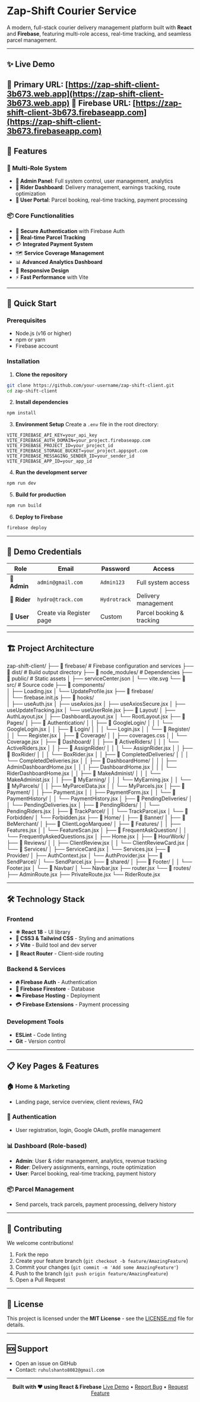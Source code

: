 # Zap-Shift Courier Service

A modern, full-stack courier delivery management platform built with **React** and **Firebase**, featuring multi-role access, real-time tracking, and seamless parcel management.

---

## ✨ Live Demo

🔗 **Primary URL**: [https://zap-shift-client-3b673.web.app](https://zap-shift-client-3b673.web.app)
🔗 **Firebase URL**: [https://zap-shift-client-3b673.firebaseapp.com](https://zap-shift-client-3b673.firebaseapp.com)
---

## 🎯 Features

### 👥 Multi-Role System

* **👑 Admin Panel**: Full system control, user management, analytics
* **🚴 Rider Dashboard**: Delivery management, earnings tracking, route optimization
* **👤 User Portal**: Parcel booking, real-time tracking, payment processing

### 📦 Core Functionalities

* 🔐 **Secure Authentication** with Firebase Auth
* 📍 **Real-time Parcel Tracking**
* 💳 **Integrated Payment System**
* 🗺️ **Service Coverage Management**
* 📊 **Advanced Analytics Dashboard**
* 📱 **Responsive Design**
* ⚡ **Fast Performance** with Vite

---

## 🚀 Quick Start

### Prerequisites

* Node.js (v16 or higher)
* npm or yarn
* Firebase account

### Installation

1. **Clone the repository**

```bash
git clone https://github.com/your-username/zap-shift-client.git
cd zap-shift-client
```

2. **Install dependencies**

```bash
npm install
```

3. **Environment Setup**
   Create a `.env` file in the root directory:

```env
VITE_FIREBASE_API_KEY=your_api_key
VITE_FIREBASE_AUTH_DOMAIN=your_project.firebaseapp.com
VITE_FIREBASE_PROJECT_ID=your_project_id
VITE_FIREBASE_STORAGE_BUCKET=your_project.appspot.com
VITE_FIREBASE_MESSAGING_SENDER_ID=your_sender_id
VITE_FIREBASE_APP_ID=your_app_id
```

4. **Run the development server**

```bash
npm run dev
```

5. **Build for production**

```bash
npm run build
```

6. **Deploy to Firebase**

```bash
firebase deploy
```

---

## 🔐 Demo Credentials

| Role         | Email                    | Password     | Access                    |
| ------------ | ------------------------ | ------------ | ------------------------- |
| **👑 Admin** | `admin@gmail.com`        | `Admin123`   | Full system access        |
| **🚴 Rider** | `hydro@track.com`        | `Hydrotrack` | Delivery management       |
| **👤 User**  | Create via Register page | Custom       | Parcel booking & tracking |

---

## 🏗️ Project Architecture

zap-shift-client/
├── 📁 firebase/           # Firebase configuration and services
├── 📁 dist/               # Build output directory
├── 📁 node_modules/       # Dependencies
├── 📁 public/             # Static assets
│   ├── serviceCenter.json
│   └── vite.svg
└── 📁 src/                # Source code
    ├── 📁 components/     
    │   ├── Loading.jsx
    │   └── UpdateProfile.jsx
    ├── 📁 firebase/       
    │   └── firebase.init.js
    ├── 📁 hooks/          
    │   ├── useAuth.jsx
    │   ├── useAxios.jsx
    │   ├── useAxiosSecure.jsx
    │   ├── useUpdateTracking.jsx
    │   └── useUserRole.jsx
    ├── 📁 Layout/
    │   ├── AuthLayout.jsx
    │   ├── DashboardLayout.jsx
    │   └── RootLayout.jsx
    ├── 📁 Pages/
    │   ├── 📁 Authentication/
    │   │   ├── 📁 GoogleLogin/
    │   │   │   └── GoogleLogin.jsx
    │   │   ├── 📁 Login/
    │   │   │   └── Login.jsx
    │   │   └── 📁 Register/
    │   │       └── Register.jsx
    │   ├── 📁 Coverage/
    │   │   ├── coverages.css
    │   │   └── Coverage.jsx
    │   ├── 📁 Dashboard/
    │   │   ├── 📁 ActiveRiders/
    │   │   │   └── ActiveRiders.jsx
    │   │   ├── 📁 AssignRider/
    │   │   │   └── AssignRider.jsx
    │   │   ├── 📁 BoxRider/
    │   │   │   └── BoxRider.jsx
    │   │   ├── 📁 CompletedDeliveries/
    │   │   │   └── CompletedDeliveries.jsx
    │   │   ├── 📁 DashboardHome/
    │   │   │   ├── AdminDashboardHome.jsx
    │   │   │   ├── DashboardHome.jsx
    │   │   │   └── RiderDashboardHome.jsx
    │   │   ├── 📁 MakeAdminist/
    │   │   │   └── MakeAdminist.jsx
    │   │   ├── 📁 MyEarning/
    │   │   │   └── MyEarning.jsx
    │   │   └── 📁 MyParcels/
    │   │       ├── MyParcelData.jsx
    │   │       └── MyParcels.jsx
    │   ├── 📁 Payment/
    │   │   ├── Payment.jsx
    │   │   ├── PaymentForm.jsx
    │   │   └── 📁 PaymentHistory/
    │   │       └── PaymentHistory.jsx
    │   ├── 📁 PendingDeliveries/
    │   │   └── PendingDeliveries.jsx
    │   ├── 📁 PendingRiders/
    │   │   └── PendingRiders.jsx
    │   ├── 📁 TrackParcel/
    │   │   └── TrackParcel.jsx
    │   └── 📁 Forbidden/
    │       └── Forbidden.jsx
    ├── 📁 Home/
    │   ├── 📁 Banner/
    │   ├── 📁 BeMerchant/
    │   ├── 📁 ClientLogoMarquee/
    │   ├── 📁 Features/
    │   │   ├── Features.jsx
    │   │   └── FeatureScan.jsx
    │   ├── 📁 FrequentAskQuestion/
    │   │   └── FrequentlyAskedQuestions.jsx
    │   ├── Home.jsx
    │   ├── 📁 HourWork/
    │   ├── 📁 Reviews/
    │   │   ├── ClientReview.jsx
    │   │   └── ClientReviewCard.jsx
    │   └── 📁 Services/
    │       ├── ServiceCard.jsx
    │       └── Services.jsx
    ├── 📁 Provider/
    │   ├── AuthContext.jsx
    │   └── AuthProvider.jsx
    ├── 📁 SendParcel/
    │   └── SendParcel.jsx
    ├── 📁 shared/
    │   ├── 📁 Footer/
    │   │   └── Footer.jsx
    │   └── 📁 Navbar/
    │       └── Navbar.jsx
    ├── router.jsx
    └── 📁 routes/
        ├── AdminRoute.jsx
        ├── PrivateRoute.jsx
        └── RiderRoute.jsx


---

## 🛠️ Technology Stack

### Frontend

* **⚛️ React 18** - UI library
* **🎨 CSS3 & Tailwind CSS** - Styling and animations
* **⚡ Vite** - Build tool and dev server
* **🔄 React Router** - Client-side routing

### Backend & Services

* **🔥 Firebase Auth** - Authentication
* **📡 Firebase Firestore** - Database
* **☁️ Firebase Hosting** - Deployment
* **💳 Firebase Extensions** - Payment processing

### Development Tools

* **ESLint** - Code linting
* **Git** - Version control

---

## 📋 Key Pages & Features

### 🏠 Home & Marketing

* Landing page, service overview, client reviews, FAQ

### 🔐 Authentication

* User registration, login, Google OAuth, profile management

### 📊 Dashboard (Role-based)

* **Admin**: User & rider management, analytics, revenue tracking
* **Rider**: Delivery assignments, earnings, route optimization
* **User**: Parcel booking, real-time tracking, payment history

### 📦 Parcel Management

* Send parcels, track parcels, payment processing, delivery history

---

## 🤝 Contributing

We welcome contributions!

1. Fork the repo
2. Create your feature branch (`git checkout -b feature/AmazingFeature`)
3. Commit your changes (`git commit -m 'Add some AmazingFeature'`)
4. Push to the branch (`git push origin feature/AmazingFeature`)
5. Open a Pull Request

---

## 📄 License

This project is licensed under the **MIT License** - see the [LICENSE.md](LICENSE.md) file for details.

---

## 🆘 Support

* Open an issue on GitHub
* Contact: `ruhulshanto8082@gmail.com`

---

<div align="center">

**Built with ❤️ using React & Firebase**
[Live Demo](https://zap-shift-client-3b673.web.app) • [Report Bug](https://github.com/your-username/zap-shift-client/issues) • [Request Feature](https://github.com/your-username/zap-shift-client/issues)

</div>
